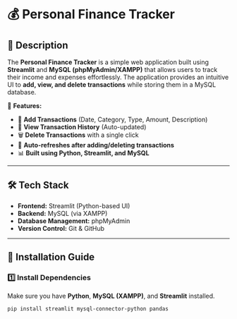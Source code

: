 # 💰 Personal Finance Tracker

## 📌 Description
The **Personal Finance Tracker** is a simple web application built using **Streamlit** and **MySQL (phpMyAdmin/XAMPP)** that allows users to track their income and expenses effortlessly. The application provides an intuitive UI to **add, view, and delete transactions** while storing them in a MySQL database.

🚀 **Features:**
- 📅 **Add Transactions** (Date, Category, Type, Amount, Description)
- 📜 **View Transaction History** (Auto-updated)
- 🗑️ **Delete Transactions** with a single click
- 🔄 **Auto-refreshes after adding/deleting transactions**
- 📊 **Built using Python, Streamlit, and MySQL**

---

## 🛠️ Tech Stack
- **Frontend:** Streamlit (Python-based UI)
- **Backend:** MySQL (via XAMPP)
- **Database Management:** phpMyAdmin
- **Version Control:** Git & GitHub

---

## 🚀 Installation Guide

### **1️⃣ Install Dependencies**
Make sure you have **Python**, **MySQL (XAMPP)**, and **Streamlit** installed.

```bash
pip install streamlit mysql-connector-python pandas
